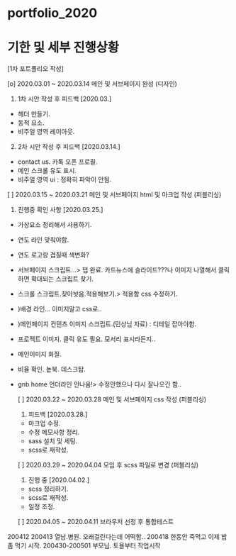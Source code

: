 # portfolio_2020
# 기한 및 세부 진행상황

[1차 포트폴리오 작성]

[o] 2020.03.01 ~ 2020.03.14 메인 및 서브페이지 완성 (디자인)

1.  1차 시안 작성 후 피드백 [2020.03.]
- 헤더 만들기.
- 동적 요소.
- 비주얼 영역 레이아웃.

2.  2차 시안 작성 후 피드백 [2020.03.14.]
- contact us. 카톡 오픈 프로필.
- 메인 스크롤 유도 표시.
- 비주얼 영역 ui : 정확히 파악이 안됨.

[ ] 2020.03.15 ~ 2020.03.21 메인 및 서브페이지 html 및 마크업 작성 (퍼블리싱)

1. 진행중 확인 사항 [2020.03.25.]
- 가상요소 정리해서 사용하기.
- 연도 라인 맞춰야함.
- 연도 로고랑 겹칠때 색변화?
- 서브페이지 스크립트...> 탭 완료. 카드뉴스에 슬라이드???나 이미지 나열해서 클릭하면 확대되는 스크립트 찾기.
- 스크롤 스크립트.찾아놧음.적용해보기.> 적용함 css 수정하기.
- )배경 라인... 이미지말고 css로..
- )메인페이지 컨텐츠 이미지 스크립트.(민상님 자료) : 디테일 잡아야함.
- 프로젝트 이미지. 클릭 유도 필요. 모서리 표시라든지..
- 메인이미지 화질.
- 비율 확인. 놑북. 데스크탑.
- gnb home 언더라인 안나옴!> 수정안했으나 다시 잘나오긴 함..

  [ ] 2020.03.22 ~ 2020.03.28 메인 및 서브페이지 css 작성 (퍼블리싱)

  1. 피드백 [2020.03.28.]
  - 마크업 수정.
  - 수정 메모사항 정리.
  - sass 설치 및 세팅.
  - scss로 재작성.
  
  [ ] 2020.03.29 ~ 2020.04.04 모임 후 scss 파일로 변경 (퍼블리싱)

  1. 진행 중 [2020.04.02.]
  - scss 정리하기.
  - scss로 재작성.
  - 일정 조정.
  
  [ ] 2020.04.05 ~ 2020.04.11 브라우저 선정 후 통합테스트

200412 200413 열남.병원. 오래걸린다는데 어떡함..
200418 한동안 죽먹고 이제 밥 좀 먹기 시작.
200430-200501 부모님. 토욜부터 작업시작
<!-- 0 x로 실행여부를 표시해 주세요 -->
